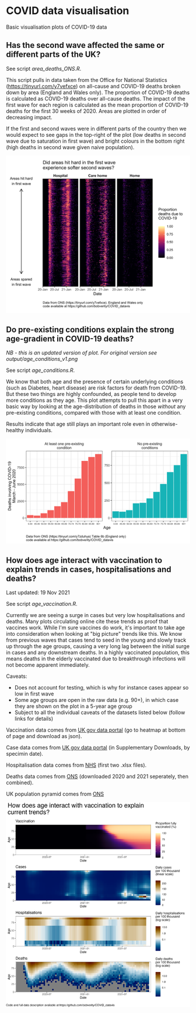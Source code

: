 # COVID data visualisation

Basic visualisation plots of COVID-19 data

## Has the second wave affected the same or different parts of the UK?

See script *area_deaths_ONS.R*.

This script pulls in data taken from the Office for National Statistics (https://tinyurl.com/y7vefxce) on all-cause and COVID-19 deaths broken down by area (England and Wales only). The proportion of COVID-19 deaths is calculated as COVID-19 deaths over all-cause deaths. The impact of the first wave for each region is calculated as the mean proportion of COVID-19 deaths for the first 30 weeks of 2020. Areas are plotted in order of decreasing impact.

If the first and second waves were in different parts of the country then we would expect to see gaps in the top-right of the plot (low deaths in second wave due to saturation in first wave) and bright colours in the bottom right (high deaths in second wave given naive population).

![COVID-19 deaths by area](https://github.com/bobverity/COVID_datavis/blob/master/output/prop_covid_deaths_by_area.png?raw=true)


## Do pre-existing conditions explain the strong age-gradient in COVID-19 deaths?

*NB - this is an updated version of plot. For original version see output/age_conditions_v1.png*

See script *age_conditions.R*.

We know that both age and the presence of certain underlying conditions (such as Diabetes, heart disease) are risk factors for death from COVID-19. But these two things are highly confounded, as people tend to develop more conditions as they age. This plot attempts to pull this apart in a very basic way by looking at the age-distribution of deaths in those *without* any pre-existing conditions, compared with those with at least one condition.

Results indicate that age still plays an important role even in otherwise-healthy individuals.

![Age-distribution of COVID-19 deaths with and without pre-existing conditions](https://github.com/bobverity/COVID_datavis/blob/master/output/age_conditions.png?raw=true)

## How does age interact with vaccination to explain trends in cases, hospitalisations and deaths?

Last updated: 19 Nov 2021

See script *age_vaccination.R*.

Currently we are seeing a surge in cases but very low hospitalisations and deaths. Many plots circulating online cite these trends as proof that vaccines work. While I'm sure vaccines do work, it's important to take age into consideration when looking at "big picture" trends like this. We know from previous waves that cases tend to seed in the young and slowly track up through the age groups, causing a very long lag between the initial surge in cases and any downstream deaths. In a highly vaccinated population, this means deaths in the elderly vaccinated due to breakthrough infections will not become apparent immediately.

Caveats:

- Does not account for testing, which is why for instance cases appear so low in first wave
- Some age groups are open in the raw data (e.g. 90+), in which case they are shown on the plot in a 5-year age group
- Subject to all the individual caveats of the datasets listed below (follow links for details)

Vaccination data comes from [UK gov data portal](https://coronavirus.data.gov.uk/details/vaccinations?areaType=nation&areaName=England) (go to heatmap at bottom of page and download as json).

Case data comes from [UK gov data portal](https://coronavirus.data.gov.uk/details/download) (in Supplementary Downloads, by specimin date).

Hospitalisation data comes from [NHS](https://www.england.nhs.uk/statistics/statistical-work-areas/covid-19-hospital-activity/) (first two .xlsx files).

Deaths data comes from [ONS](https://www.ons.gov.uk/peoplepopulationandcommunity/birthsdeathsandmarriages/deaths/datasets/weeklyprovisionalfiguresondeathsregisteredinenglandandwales) (downloaded 2020 and 2021 seperately, then combined).

UK population pyramid comes from [ONS](https://www.ons.gov.uk/peoplepopulationandcommunity/populationandmigration/populationestimates/datasets/analysisofpopulationestimatestoolforuk)

![Interaction between vaccination and age](https://github.com/bobverity/COVID_datavis/blob/master/output/age_vaccination.png?raw=true)

